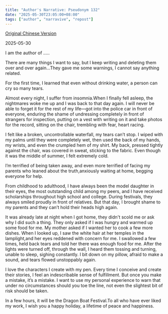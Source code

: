 ```yaml
---
title: "Author's Narrative: Pseudonym 132" 
date: "2025-05-30T23:05:00+08:00"
tags: ["author", "narravive", "repost"] 
---
```


[Original Chinese Version](https://freewriters-haitang.github.io/posts/000210-p132/)

2025-05-30

I am the author of .....

There are many things I want to say, but I keep writing and deleting them over and over again…They gave me some warnings, I cannot say anything related.

For the first time, I learned that even without drinking water, a person can cry so many tears.

Almost every night, I suffer from insomnia.When I finally fell asleep, the nightmares woke me up and I was back to that day again. I will never be able to forget it for the rest of my life—got into the police car in front of everyone, enduring the shame of undressing completely in front of strangers for inspection, putting on a vest with writing on it and take photos for the record, sitting on the chair, trembling with fear, heart racing.

I felt like a broken, uncontrollable waterfall, my tears can’t stop. I wiped with my palms until they were completely wet, then used the back of my hands, my wrists, and even the crumpled hem of my shirt. My back, pressed tightly against the chair, was covered in sweat, sticking to the fabric. Even though it was the middle of summer, I felt extremely cold.

I’m terrified of being taken away, and even more terrified of facing my parents who leaned about the truth,anxiously waiting at home, begging everyone for help.

From childhood to adulthood, I have always been the model daughter in their eyes, the most outstanding child among my peers, and I have received scholarships throughout high school and college. During festivals, they always smiled proudly in front of relatives. But that day, I brought shame to my parents and they can’t hold their heads high again.

It was already late at night when I got home, they didn't scold me or ask why I did such a thing. They only asked if I was hungry and warmed up some food for me. My mother asked if I wanted her to cook a few more dishes. When I looked up, I saw the white hair at her temples in the lamplight,and her eyes reddened with concern for me. I swallowed a few times, held back tears and told her there was enough food for me. After the lights were turned off, through the wall, I heard them tossing and turning, unable to sleep, sighing constantly. I bit down on my pillow, afraid to make a sound, and tears flowed unstoppably again.

I love the characters I create with my pen. Every time I conceive and create their stories, I feel an indescribable sense of fulfillment. But once you make a mistake, it’s a mistake. I want to use my personal experience to warn that under no circumstances should you toe the line, not even the slightest bit of risk should be taken.

In a few hours, it will be the Dragon Boat Festival.To all who have ever liked my work, I wish you a happy holiday, a lifetime of peace and happiness.
